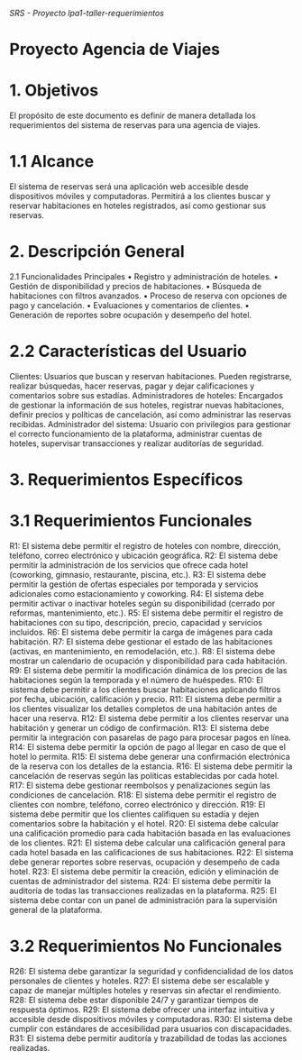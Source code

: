 *SRS - Proyecto lpa1-taller-requerimientos*
# Proyecto Agencia de Viajes
# 1. Objetivos
El propósito de este documento es definir de manera detallada los requerimientos del sistema de reservas para una agencia de viajes.
# 1.1 Alcance
El sistema de reservas será una aplicación web accesible desde dispositivos móviles y computadoras. Permitirá a los clientes buscar y reservar habitaciones en hoteles registrados, así como gestionar sus reservas.
# 2. Descripción General
2.1 Funcionalidades Principales
•	Registro y administración de hoteles.
•	Gestión de disponibilidad y precios de habitaciones.
•	Búsqueda de habitaciones con filtros avanzados.
•	Proceso de reserva con opciones de pago y cancelación.
•	Evaluaciones y comentarios de clientes.
•	Generación de reportes sobre ocupación y desempeño del hotel.
# 2.2 Características del Usuario
Clientes: Usuarios que buscan y reservan habitaciones. Pueden registrarse, realizar búsquedas, hacer reservas, pagar y dejar calificaciones y comentarios sobre sus estadías.
Administradores de hoteles: Encargados de gestionar la información de sus hoteles, registrar nuevas habitaciones, definir precios y políticas de cancelación, así como administrar las reservas recibidas.
Administrador del sistema: Usuario con privilegios para gestionar el correcto funcionamiento de la plataforma, administrar cuentas de hoteles, supervisar transacciones y realizar auditorías de seguridad.
# 3. Requerimientos Específicos
# 3.1 Requerimientos Funcionales
R1: El sistema debe permitir el registro de hoteles con nombre, dirección, teléfono, correo electrónico y ubicación geográfica.
R2: El sistema debe permitir la administración de los servicios que ofrece cada hotel (coworking, gimnasio, restaurante, piscina, etc.).
R3: El sistema debe permitir la gestión de ofertas especiales por temporada y servicios adicionales como estacionamiento y coworking.
R4: El sistema debe permitir activar o inactivar hoteles según su disponibilidad (cerrado por reformas, mantenimiento, etc.).
R5: El sistema debe permitir el registro de habitaciones con su tipo, descripción, precio, capacidad y servicios incluidos.
R6: El sistema debe permitir la carga de imágenes para cada habitación.
R7: El sistema debe gestionar el estado de las habitaciones (activas, en mantenimiento, en remodelación, etc.).
R8: El sistema debe mostrar un calendario de ocupación y disponibilidad para cada habitación.
R9: El sistema debe permitir la modificación dinámica de los precios de las habitaciones según la temporada y el número de huéspedes.
R10: El sistema debe permitir a los clientes buscar habitaciones aplicando filtros por fecha, ubicación, calificación y precio.
R11: El sistema debe permitir a los clientes visualizar los detalles completos de una habitación antes de hacer una reserva.
R12: El sistema debe permitir a los clientes reservar una habitación y generar un código de confirmación.
R13: El sistema debe permitir la integración con pasarelas de pago para procesar pagos en línea.
R14: El sistema debe permitir la opción de pago al llegar en caso de que el hotel lo permita.
R15: El sistema debe generar una confirmación electrónica de la reserva con los detalles de la estancia.
R16: El sistema debe permitir la cancelación de reservas según las políticas establecidas por cada hotel.
R17: El sistema debe gestionar reembolsos y penalizaciones según las condiciones de cancelación.
R18: El sistema debe permitir el registro de clientes con nombre, teléfono, correo electrónico y dirección.
R19: El sistema debe permitir que los clientes califiquen su estadía y dejen comentarios sobre la habitación y el hotel.
R20: El sistema debe calcular una calificación promedio para cada habitación basada en las evaluaciones de los clientes.
R21: El sistema debe calcular una calificación general para cada hotel basada en las calificaciones de sus habitaciones.
R22: El sistema debe generar reportes sobre reservas, ocupación y desempeño de cada hotel.
R23: El sistema debe permitir la creación, edición y eliminación de cuentas de administrador del sistema.
R24: El sistema debe permitir la auditoría de todas las transacciones realizadas en la plataforma.
R25: El sistema debe contar con un panel de administración para la supervisión general de la plataforma.

# 3.2 Requerimientos No Funcionales
R26: El sistema debe garantizar la seguridad y confidencialidad de los datos personales de clientes y hoteles.
R27: El sistema debe ser escalable y capaz de manejar múltiples hoteles y reservas sin afectar el rendimiento.
R28: El sistema debe estar disponible 24/7 y garantizar tiempos de respuesta óptimos.
R29: El sistema debe ofrecer una interfaz intuitiva y accesible desde dispositivos móviles y computadoras.
R30: El sistema debe cumplir con estándares de accesibilidad para usuarios con discapacidades.
R31: El sistema debe permitir auditoría y trazabilidad de todas las acciones realizadas.
